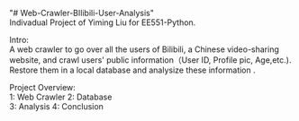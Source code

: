 "# Web-Crawler-BIlibili-User-Analysis"  
Indivadual Project of Yiming Liu for EE551-Python.

Intro:  
  A web crawler to go over all the users of Bilibili, a Chinese video-sharing website, and crawl users' public information（User ID, Profile pic, Age,etc.). Restore them in a local database and analysize these information .

Project Overview:  
  1: Web Crawler
  2: Database 	
  3: Analysis
  4: Conclusion  
